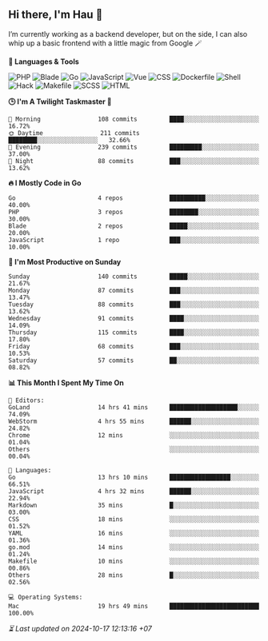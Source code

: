 ## Hi there, I'm Hau 👋
I’m currently working as a backend developer, but on the side, I can also whip up a basic frontend with a little magic from Google 🪄

<!--START_SECTION:readme-stats-->
**💬 Languages & Tools**

![PHP](https://img.shields.io/badge/PHP-64.72%25-4F5D95?&logo=PHP&labelColor=151b23)
![Blade](https://img.shields.io/badge/Blade-26.13%25-f7523f?&logo=Blade&labelColor=151b23)
![Go](https://img.shields.io/badge/Go-04.90%25-00ADD8?&logo=Go&labelColor=151b23)
![JavaScript](https://img.shields.io/badge/JavaScript-02.38%25-f1e05a?&logo=JavaScript&labelColor=151b23)
![Vue](https://img.shields.io/badge/Vue-01.20%25-41b883?&logo=Vue&labelColor=151b23)
![CSS](https://img.shields.io/badge/CSS-00.29%25-563d7c?&logo=CSS&labelColor=151b23)
![Dockerfile](https://img.shields.io/badge/Dockerfile-00.12%25-384d54?&logo=Dockerfile&labelColor=151b23)
![Shell](https://img.shields.io/badge/Shell-00.09%25-89e051?&logo=Shell&labelColor=151b23)
![Hack](https://img.shields.io/badge/Hack-00.07%25-878787?&logo=Hack&labelColor=151b23)
![Makefile](https://img.shields.io/badge/Makefile-00.06%25-427819?&logo=Makefile&labelColor=151b23)
![SCSS](https://img.shields.io/badge/SCSS-00.02%25-c6538c?&logo=SCSS&labelColor=151b23)
![HTML](https://img.shields.io/badge/HTML-00.01%25-e34c26?&logo=HTML&labelColor=151b23)


**🕒 I'm A Twilight Taskmaster 🌆**

```text
🌅 Morning                108 commits         ████░░░░░░░░░░░░░░░░░░░░░   16.72%
🌞 Daytime                211 commits         ████████░░░░░░░░░░░░░░░░░   32.66%
🌆 Evening                239 commits         █████████░░░░░░░░░░░░░░░░   37.00%
🌙 Night                  88 commits          ███░░░░░░░░░░░░░░░░░░░░░░   13.62%
```

**🔥 I Mostly Code in Go**

```text
Go                       4 repos             ██████████░░░░░░░░░░░░░░░   40.00%
PHP                      3 repos             ████████░░░░░░░░░░░░░░░░░   30.00%
Blade                    2 repos             █████░░░░░░░░░░░░░░░░░░░░   20.00%
JavaScript               1 repo              ███░░░░░░░░░░░░░░░░░░░░░░   10.00%
```

**📅 I'm Most Productive on Sunday**

```text
Sunday                   140 commits         █████░░░░░░░░░░░░░░░░░░░░   21.67%
Monday                   87 commits          ███░░░░░░░░░░░░░░░░░░░░░░   13.47%
Tuesday                  88 commits          ███░░░░░░░░░░░░░░░░░░░░░░   13.62%
Wednesday                91 commits          ████░░░░░░░░░░░░░░░░░░░░░   14.09%
Thursday                 115 commits         ████░░░░░░░░░░░░░░░░░░░░░   17.80%
Friday                   68 commits          ███░░░░░░░░░░░░░░░░░░░░░░   10.53%
Saturday                 57 commits          ██░░░░░░░░░░░░░░░░░░░░░░░   08.82%
```

**📊 This Month I Spent My Time On**

```text
📝 Editors:
GoLand                   14 hrs 41 mins      ███████████████████░░░░░░   74.09%
WebStorm                 4 hrs 55 mins       ██████░░░░░░░░░░░░░░░░░░░   24.82%
Chrome                   12 mins             ░░░░░░░░░░░░░░░░░░░░░░░░░   01.04%
Others                                       ░░░░░░░░░░░░░░░░░░░░░░░░░   00.04%

💬 Languages:
Go                       13 hrs 10 mins      █████████████████░░░░░░░░   66.51%
JavaScript               4 hrs 32 mins       ██████░░░░░░░░░░░░░░░░░░░   22.94%
Markdown                 35 mins             █░░░░░░░░░░░░░░░░░░░░░░░░   03.00%
CSS                      18 mins             ░░░░░░░░░░░░░░░░░░░░░░░░░   01.52%
YAML                     16 mins             ░░░░░░░░░░░░░░░░░░░░░░░░░   01.36%
go.mod                   14 mins             ░░░░░░░░░░░░░░░░░░░░░░░░░   01.24%
Makefile                 10 mins             ░░░░░░░░░░░░░░░░░░░░░░░░░   00.86%
Others                   28 mins             █░░░░░░░░░░░░░░░░░░░░░░░░   02.56%

💻 Operating Systems:
Mac                      19 hrs 49 mins      █████████████████████████   100.00%
```



*⏳ Last updated on 2024-10-17 12:13:16 +07*
<!--END_SECTION:readme-stats-->
